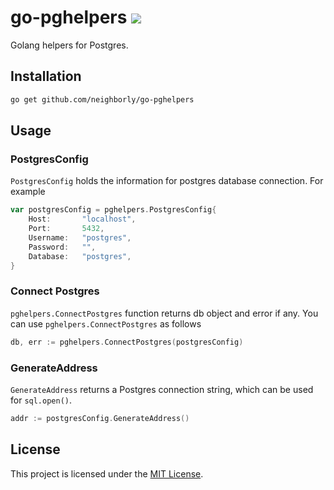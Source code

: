 # go-pghelpers ![](https://github.com/neighborly/go-pghelpers/workflows/CI/badge.svg)

Golang helpers for Postgres.

## Installation

```sh
go get github.com/neighborly/go-pghelpers
```

## Usage

### PostgresConfig

`PostgresConfig` holds the information for postgres database connection. For example

```go
var postgresConfig = pghelpers.PostgresConfig{
	Host:       "localhost",
	Port:       5432,
	Username:   "postgres",
	Password:   "",
	Database:   "postgres",
}
```

### Connect Postgres

`pghelpers.ConnectPostgres` function returns db object and error if any. You can use `pghelpers.ConnectPostgres` as follows

```go
db, err := pghelpers.ConnectPostgres(postgresConfig)
```

### GenerateAddress

`GenerateAddress` returns a Postgres connection string, which can be used for `sql.open()`.

```go
addr := postgresConfig.GenerateAddress()
```

## License

This project is licensed under the [MIT License](LICENSE.md).
